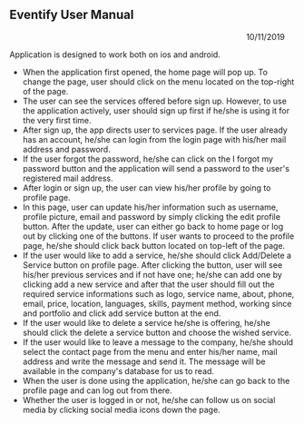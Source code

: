 
##  Eventify User Manual 
  &nbsp; &nbsp; &nbsp;  &nbsp; &nbsp; &nbsp;  &nbsp; &nbsp; &nbsp;  &nbsp; &nbsp; &nbsp;  &nbsp; &nbsp; &nbsp;  &nbsp; &nbsp; &nbsp;  &nbsp; &nbsp; &nbsp;  &nbsp; &nbsp; &nbsp;  &nbsp; &nbsp; &nbsp;  &nbsp; &nbsp; &nbsp;  &nbsp; &nbsp; &nbsp;  &nbsp; &nbsp; &nbsp;  &nbsp; &nbsp; &nbsp;  &nbsp; &nbsp; &nbsp;  &nbsp; &nbsp; &nbsp; &nbsp; &nbsp; &nbsp; &nbsp; &nbsp; &nbsp; &nbsp; &nbsp; 10/11/2019

Application is designed to work both on ios and android. <br/>
* When the application first opened, the home page will pop up.
To change the page, user should click on the menu located on the top-right of the page.
* The user can see the services offered before sign up. However, to use the application actively,
user should sign up first if he/she is using it for the very first time.
* After sign up, the app directs user to services page. If the user already has an account,
he/she can login from the login page with his/her mail address and password.
* If the user forgot the password, he/she can click on the I forgot my password button and 
the application will send a password to the user's registered mail address.
* After login or sign up, the user can view his/her profile by going to profile page.
* In this page, user can update his/her information such as username, profile picture, email and password by simply clicking the edit profile button.
After the update, user can either go back to home page or log out by clicking one of the buttons.
If user wants to proceed to the profile page, he/she should click back button located on top-left of the page.
* If the user would like to add a service, he/she should click Add/Delete a Service button on profile page.
After clicking the button, user will see his/her previous services and if not have one; he/she can add one by clicking add a new service and 
after that the user should fill out the required service informations such as logo, service name, about, phone, email, price, location,
languages, skills, payment method, working since and portfolio and click add service button at the end.
* If the user would like to delete a service he/she is offering, he/she should click the delete a service button and choose the wished service.
* If the user would like to leave a message to the company, he/she should select the contact page from the menu and enter his/her name, mail address
and write the message and send it. The message will be available in the company's database for us to read.
* When the user is done using the application, he/she can go back to the profile page and can log out from there.
* Whether the user is logged in or not, he/she can follow us on social media by clicking social media icons down the page.
